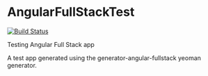 # AngularFullStackTest

[![Build Status](https://travis-ci.org/dharbinja/AngularFullStackTest.svg?branch=master)](https://travis-ci.org/dharbinja/AngularFullStackTest)

Testing Angular Full Stack app

A test app generated using the generator-angular-fullstack yeoman generator.
